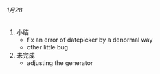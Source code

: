 ###### 1月28 
1. 小结 
	* fix an error of datepicker by a denormal way  
	* other little bug
2. 未完成  
	* adjusting the generator 
